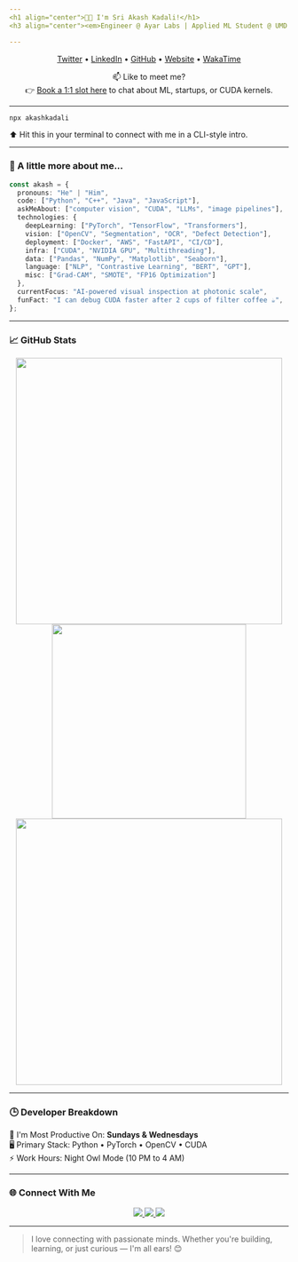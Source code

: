 ```yaml
---
<h1 align="center">🙏🏻 I'm Sri Akash Kadali!</h1>
<h3 align="center"><em>Engineer @ Ayar Labs | Applied ML Student @ UMD | Vision Systems & CUDA Enthusiast</em></h3>

---
```


<p align="center">
  <a href="https://twitter.com/akashkadali">Twitter</a> • 
  <a href="https://linkedin.com/in/sri-akash-kadali">LinkedIn</a> • 
  <a href="https://github.com/Akash-Kadali">GitHub</a> • 
  <a href="https://srikadali.com">Website</a> • 
  <a href="https://wakatime.com/@akashkadali">WakaTime</a>
</p>

<p align="center">
  📫 Like to meet me?
  <br/>
  👉 <a href="https://calendly.com/akashkadali">Book a 1:1 slot here</a> to chat about ML, startups, or CUDA kernels.
</p>

---

```bash
npx akashkadali
```

⬆️ Hit this in your terminal to connect with me in a CLI-style intro.

---

### 🧠 A little more about me...
```ts
const akash = {
  pronouns: "He" | "Him",
  code: ["Python", "C++", "Java", "JavaScript"],
  askMeAbout: ["computer vision", "CUDA", "LLMs", "image pipelines"],
  technologies: {
    deepLearning: ["PyTorch", "TensorFlow", "Transformers"],
    vision: ["OpenCV", "Segmentation", "OCR", "Defect Detection"],
    deployment: ["Docker", "AWS", "FastAPI", "CI/CD"],
    infra: ["CUDA", "NVIDIA GPU", "Multithreading"],
    data: ["Pandas", "NumPy", "Matplotlib", "Seaborn"],
    language: ["NLP", "Contrastive Learning", "BERT", "GPT"],
    misc: ["Grad-CAM", "SMOTE", "FP16 Optimization"]
  },
  currentFocus: "AI-powered visual inspection at photonic scale",
  funFact: "I can debug CUDA faster after 2 cups of filter coffee ☕",
};
```

---

### 📈 GitHub Stats
<p align="center">
  <img src="https://github-readme-stats.vercel.app/api?username=akash-kadali&show_icons=true&theme=tokyonight&count_private=true" width="480" />
  <br/>
  <img src="https://github-readme-stats.vercel.app/api/top-langs/?username=akash-kadali&layout=compact&theme=tokyonight" width="350" />
  <br/>
  <img src="https://streak-stats.demolab.com?user=akash-kadali&theme=tokyonight" width="480" />
</p>

---

### 🕒 Developer Breakdown

📅 I'm Most Productive On: **Sundays & Wednesdays**  
🖥️ Primary Stack: Python • PyTorch • OpenCV • CUDA  
⚡ Work Hours: Night Owl Mode (10 PM to 4 AM)

---

### 🌐 Connect With Me

<p align="center">
  <a href="https://linkedin.com/in/sri-akash-kadali">
    <img src="https://img.shields.io/badge/LinkedIn-0A66C2?style=for-the-badge&logo=linkedin&logoColor=white" />
  </a>
  <a href="mailto:srikadaliakash@gmail.com">
    <img src="https://img.shields.io/badge/Gmail-D14836?style=for-the-badge&logo=gmail&logoColor=white" />
  </a>
  <a href="https://srikadali.com">
    <img src="https://img.shields.io/badge/Portfolio-Website-green?style=for-the-badge&logo=vercel" />
  </a>
</p>

---

> I love connecting with passionate minds. Whether you're building, learning, or just curious — I'm all ears! 😊

